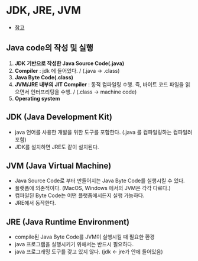# JDK, JRE, JVM

- [참고](https://iamsang.com/blog/2012/08/19/introduction-to-java-bytecode/)

## Java code의 작성 및 실행

1. **JDK 기반으로 작성한 Java Source Code(.java)**
2. **Compiler** : jdk 에 들어있다. / (.java -> .class)
4. **Java Byte Code(.class)**
5. **JVM/JRE 내부의 JIT Compiler** : 동적 컴파일링 수행. 즉, 바이트 코드 파일을 읽으면서 인터프리팅을 수행. / (.class -> machine code)
6. **Operating system**

## JDK (Java Development Kit)

- java 언어를 사용한 개발을 위한 도구를 포함한다. (.java 를 컴파일링하는 컴파일러 포함)
- JDK를 설치하면 JRE도 같이 설치된다.

## JVM (Java Virtual Machine)

- Java Source Code로 부터 만들어지는 Java Byte Code를 실행시킬 수 있다.
- 플랫폼에 의존적이다. (MacOS, Windows 에서의 JVM은 각각 다르다.)
- 컴파일된 Byte Code는 어떤 플랫폼에서든지 실행 가능하다.
- JRE에서 동작한다.

## JRE (Java Runtime Environment)

- compile된 Java Byte Code를 JVM이 실행시킬 때 필요한 환경
- java 프로그램을 실행시키기 위해서는 반드시 필요하다.
- java 프로그래밍 도구를 갖고 있지 않다. (jdk <- jre가 안에 들어있음)

